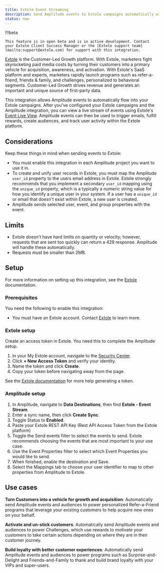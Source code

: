 ```yaml
---
title: Extole Event Streaming
description: Send Amplitude events to Extole campaigns automatically with just a few clicks.
status: new
---
```


!!!beta

    This feature is in open beta and is in active development. Contact your Extole Client Success Manager or the [Extole support team](mailto:support@extole.com) for support with this integration.

[Extole](https://www.extole.com/) is the Customer-Led Growth platform. With Extole, marketers fight skyrocketing paid media costs by turning their customers into a primary vehicle for acquisition, awareness, and activation. With Extole's SaaS platform and experts, marketers rapidly launch programs such as refer-a-friend, friends & family, and challenges, personalized to behavioral segments. Customer-Led Growth drives revenue and generates an important and unique source of first-party data. 

This integration allows Amplitude events to automatically flow into your Extole campaigns. After you've configured your Extole campaigns and the Amplitude integration, you can view a live stream of events using Extole's [Event Live View](https://my.extole.com/events/live). Amplitude events can then be used to trigger emails, fulfill rewards, create audiences, and track user activity within the Extole platform.

## Considerations

Keep these things in mind when sending events to Extole:

- You must enable this integration in each Amplitude project you want to use it in.
- To create and unify user records in Extole, you must map the Amplitude `user_id` property to the users email address in Extole. Extole strongly recommends that you implement a secondary `user_id` mapping using the `unique_id` property, which is a typically a numeric string value for how you identify a unique user in your system. If a user has a `unique_id` or email that doesn't exist within Extole, a new user is created.
- Amplitude sends selected user, event, and group properties with the event.

## Limits

- Extole doesn't have hard limits on quantity or velocity; however, requests that are sent too quickly can return a 429 response. Amplitude will handle these automatically.
- Requests must be smaller than 2MB.

## Setup

For more information on setting up this integration, see the [Extole](https://docs.extole.com/docs) documentation.

### Prerequisites

You need the following to enable this integration:

- You must have an Extole account. Contact [Extole](mailto:hello@extole.com) to learn more.

### Extole setup

Create an access token in Extole. You need this to complete the Amplitude setup.

1. In your My Extole account, navigate to the  [Security Center](https://my.extole.com/security-center). 
2. Click **+ New Access Token** and verify your identity. 
3. Name the token and click **Create**.  
4. Copy your token before navigating away from the page.

See the [Extole documentation](https://dev.extole.com/reference/client-api-overview) for more help generating a token.

### Amplitude setup

1. In Amplitude, navigate to **Data Destinations**, then find **Extole - Event Stream**.
2. Enter a sync name, then click **Create Sync**.
3. Toggle Status to **Enabled**.
4. Paste your Extole REST API Key (Rest API Access Token from the Extole platform)
5. Toggle the Send events filter to select the events to send. Extole recommends choosing the events that are most important to your use case.
6. Use the Event Properties filter to select which Event Properties you would like to send.
7. When finished, enable the destination and Save.
8. Select the Mappings tab to choose your user identifier to map to other properties from Amplitude to Extole.

## Use cases

**Turn Customers into a vehicle for growth and acquisition**: Automatically send Amplitude events and audiences to power personalized Refer-a-Friend programs that leverage your existing customers to help acquire new ones on your behalf. 

**Activate and un-stick customers**: Automatically send Amplitude events and audiences to power Challenges, which use rewards to motivate your customers to take certain actions depending on where they are in their customer journey.

**Build loyalty with better customer experiences**: Automatically send Amplitude events and audiences to power programs such as Surprise-and-Delight and Friends-and-Family to thank and build brand loyalty with your VIPs and super-users.